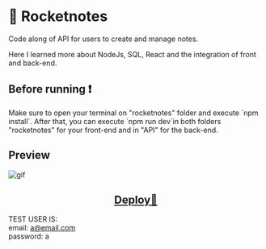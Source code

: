 # 📄  Rocketnotes
<p>
  Code along of API for users to create and manage notes.
</p>

<p>
  Here I learned more about NodeJs, SQL, React and the integration of front and back-end.
</p>

## Before running ❗️ 

<p>
  Make sure to open your terminal on "rocketnotes" folder and execute `npm install`. 
  After that, you can execute `npm run dev`in 
  both folders "rocketnotes" for your front-end and in "API" for the back-end.
</p>

## Preview
![gif](https://user-images.githubusercontent.com/108272161/197600558-c63eb427-8b5c-4d7c-a842-596f3a393ffe.gif)

<h2 align="center" ><a href=" henriquekishida-rocketnotes.netlify.app ">Deploy📄 </a></h2>

TEST USER IS: <br>
email: a@email.com <br>
password: a

